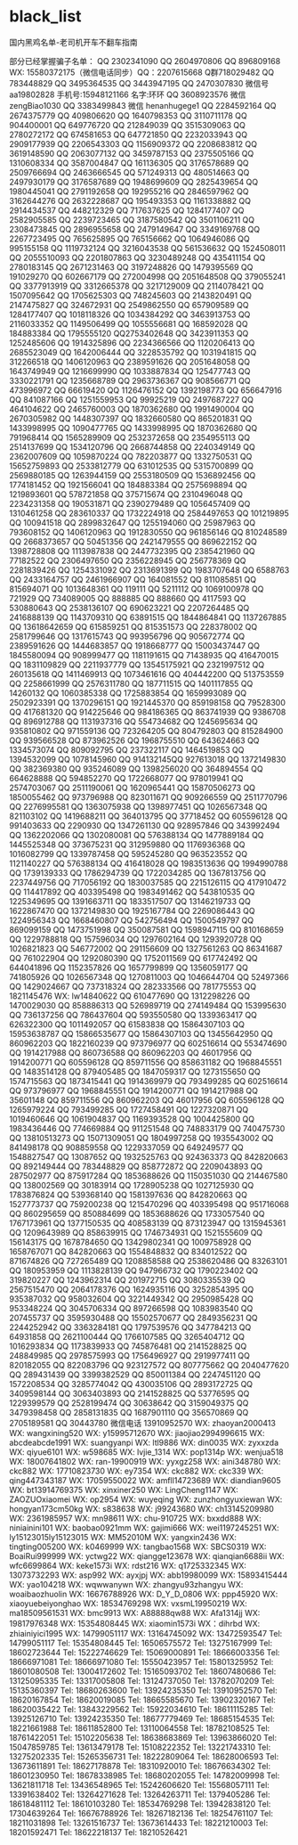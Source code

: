 # black_list
国内黑鸡名单-老司机开车不翻车指南

部分已经掌握骗子名单：
QQ 2302341090
QQ 2604970806
QQ 896809168
WX: 15580372175（微信电话同步）QQ：2207615668 Q群718029482
QQ 783448829
QQ 3495364535
QQ 3443947195
QQ 2470307830 微信号 aa19802828  手机号:15948121166 名字:环环
QQ 3608923576   微信 zengBiao1030
QQ 3383499843  微信 henanhugege1
QQ 2284592164
QQ 2674375779
QQ 409806620
QQ 1640798353
QQ 3110711178
QQ 904400001
QQ 649776720
QQ 212849039
QQ 3515309063
QQ 2780272172
QQ 674581653
QQ 647721850
QQ 2232033943
QQ 2909177939
QQ 2206543303
QQ 1156909372
QQ 2208683812
QQ 3619148590
QQ 2063077132
QQ 3459787153
QQ 2375505166
QQ 1310608334
QQ 3587004847
QQ 161136305
QQ 3176578689
QQ 2509766694
QQ 2463666545
QQ 571249313
QQ 480514663
QQ 2497930179
QQ 3176587689
QQ 1948699609
QQ 2825439654
QQ 1980445041
QQ 2791192658
QQ 192955216
QQ 2846597962
QQ 3162644276
QQ 2632228687
QQ 195493353
QQ 1161338882
QQ 2914434537
QQ 448212329
QQ 717637625
QQ 1284177407
QQ 2582905585
QQ 2239723465
QQ 3187580542
QQ 3501106211
QQ 2308473845
QQ 2896955658
QQ 2479149647
QQ 3349169768
QQ 2267723495
QQ 765625895
QQ 765156662
QQ 1064946086
QQ 995155158
QQ 1119732124
QQ 3216043538
QQ 561536632
QQ 1524508011
QQ 2055510093
QQ 2201807863
QQ 3230489248
QQ 435411154
QQ 2780183145
QQ 2671231463
QQ 3197248826
QQ 1479395569
QQ 191029270
QQ 602667179
QQ 272004998
QQ 2051648508
QQ 379055241
QQ 3377913919
QQ 3312665378
QQ 3217129009
QQ 2114078421
QQ 1507095642
QQ 1705625303
QQ 748245603
QQ 2143820491
QQ 2147475827
QQ 324672931
QQ 2549862550
QQ 657909589
QQ 1284177407
QQ 1018118326
QQ 1034384292
QQ 3463913753
QQ 2116033352
QQ 1149506499
QQ 1055556681
QQ 168592028
QQ 184883384
QQ 1795555120
QQ2753402648
QQ 3423911353
QQ 1252485606
QQ 1914325896
QQ 2234366566
QQ 1120206413
QQ 2685523049
QQ 1642006444
QQ 3228535792
QQ 1031941815
QQ 312266518
QQ 1406120963
QQ 2389591626
QQ 2051648058
QQ 1643749949
QQ 1216699990
QQ 1033887834
QQ 125477743
QQ 3330221791
QQ 1235668789
QQ 2963736367
QQ 908566771
QQ 473996972
QQ 66619420
QQ 1126476152
QQ 1392198773
QQ 656647916
QQ 841087166
QQ 1251559953
QQ 99925219
QQ 2497687227
QQ 464104622
QQ 2465760003
QQ 1870362680
QQ 1991490004
QQ 2670305982
QQ 1448307397
QQ 1832660580
QQ 865201831
QQ 1433998995
QQ 1090477765
QQ 1433998995
QQ 1870362680
QQ 791968414
QQ 1565289909
QQ 2532372658
QQ 2354955113
QQ 2514137699
QQ 1534120796
QQ 2668744858
QQ 2240349149
QQ 2362007609
QQ 1059870224
QQ 782203877
QQ 1332750531
QQ 15652759893
QQ 2533812779
QQ 631012535
QQ 5315700899
QQ 2569880185
QQ 1263944159
QQ 2553180509
QQ 1536892456
QQ 1774181452
QQ 1921566041
QQ 184883384
QQ 2575698894
QQ 1219893601
QQ 578721858
QQ 375715674
QQ 2310496048
QQ 2234231358
QQ 190531871
QQ 2390279489
QQ 1056457409
QQ 1310461258
QQ 283610337
QQ 1732224918
QQ 2584497653
QQ 101219895
QQ 100941518
QQ 2899832647
QQ 1255194060
QQ 25987963
QQ 793608152
QQ 1406120963
QQ 1912830550
QQ 961856146
QQ 810248589
QQ 2668373657
QQ 50451356
QQ 2421479555
QQ 869622152
QQ 1398728808
QQ 1113987838
QQ 2447732395
QQ 2385421960
QQ 77182522
QQ 2306497650
QQ 2356228945
QQ 256778369
QQ 2281839426
QQ 1254331092
QQ 2313691399
QQ 1983707648
QQ 6588763
QQ 2433164757
QQ 2461966907
QQ 164081552
QQ 811085851
QQ 815694071
QQ 1013648361
QQ 119111
QQ 5211112
QQ 1069100978
QQ 721929
QQ 734089005
QQ 888885
QQ 888660
QQ 4117593
QQ 530880643
QQ 2538136107
QQ 690623221
QQ 2207264485
QQ 2416888139
QQ 1143709310
QQ 63891515
QQ 1844864841
QQ 1137267885
QQ 13618642659
QQ 615859251
QQ 815351573
QQ 228378002
QQ 2581799646
QQ 1317615743
QQ 993956796
QQ 905672774
QQ 2389591626
QQ 1444683857
QQ 1918668777
QQ 15003437447
QQ 1845580094
QQ 908999477
QQ 1181191615
QQ 71438935
QQ 416470015
QQ 1831109829
QQ 2211937779
QQ 13545175921
QQ 2321997512
QQ 260135618
QQ 1411469913
QQ 1073461616
QQ 404442200
QQ 513753559
QQ 2258661999
QQ 2576311780
QQ 187711515
QQ 1401117855
QQ 14260132
QQ 1060385338
QQ 1725883854
QQ 1659993089
QQ 2502923391
QQ 1370296151
QQ 1921445370
QQ 859198158
QQ 79528300
QQ 417681320
QQ 914225646
QQ 984186365
QQ 863741939
QQ 9386708
QQ 896912788
QQ 1131937316
QQ 554734682
QQ 1245695634
QQ 935810802
QQ 971559136
QQ 723264205
QQ 804792803
QQ 815284900
QQ 939566528
QQ 873962526
QQ 1968755510
QQ 643624663
QQ 1334573074
QQ 809092795
QQ 237322117
QQ 1464519853
QQ 1394532099
QQ 1078145960
QQ 914132145QQ 927613018
QQ 1372149830
QQ 382369380
QQ 935246089
QQ 1398256020
QQ 364894554
QQ 664628888
QQ 594852270
QQ 1722668077
QQ 978019941
QQ 2574703067
QQ 2511190061
QQ 1620965441
QQ 15870506273
QQ 1850055462
QQ 973796988
QQ 823011671
QQ 909266559
QQ 2511770796
QQ 2276995581
QQ 1363075938
QQ 1398977451
QQ 1026567348
QQ 821103102
QQ 1419688211
QQ 364013795
QQ 37718452
QQ 605596128
QQ 991403633
QQ 2290930
QQ 1347261130
QQ 928957846
QQ 343992494
QQ 1362202066
QQ 1302080081
QQ 576388134
QQ 1477889184
QQ 1445525348
QQ 373675231
QQ 312959880
QQ 1176936368
QQ 1016082799
QQ 1339787458
QQ 595245280
QQ 963523552
QQ 1121140227
QQ 576388134
QQ 416418028
QQ 1983513636
QQ 1994990788
QQ 1739139333
QQ 1786294739
QQ 1722034285
QQ 1367813756
QQ 2237449756
QQ 717056192
QQ 1830037585
QQ 2215126115
QQ 417910472
QQ 114417892
QQ 403395498
QQ 1983491462
QQ 543810535
QQ 1225349695
QQ 1391663711
QQ 1833517507
QQ 13146219733
QQ 1622867470
QQ 1372149830
QQ 1925167784
QQ 2269086443
QQ 1224956343
QQ 1668460807
QQ 542756494
QQ 1500549797
QQ 869099159
QQ 1473751998
QQ 350087581
QQ 1598947115
QQ 810168659
QQ 1229788818
QQ 157596034
QQ 1297602164
QQ 1293920728
QQ 1026821823
QQ 546772002
QQ 291156609
QQ 1327561263
QQ 86341687
QQ 761022904
QQ 1292080390
QQ 1752011569
QQ 617742492
QQ 644041896
QQ 1152357826
QQ 1657799899
QQ 1356059177
QQ 741805926
QQ 1026567348
QQ 1270811003
QQ 1046644704
QQ 52497366
QQ 1429024667
QQ 737318324
QQ 282333566
QQ 781775553
QQ 1821145476 WX: lw14840622
QQ 610477690
QQ 1312298226
QQ 1470029030
QQ 858886313
QQ 526989719
QQ 274149484
QQ 153995630
QQ 736137256
QQ 786437604
QQ 593550580
QQ 1339363417
QQ 626322300
QQ 1011492057
QQ 61583838
QQ 15864307103
QQ 15953638787
QQ 15866535677
QQ 15864307103
QQ 13455642950
QQ 860962203
QQ 1822160239
QQ 973796977
QQ 602516614
QQ 553474690
QQ 1914217988
QQ 860736588
QQ 860962203
QQ 46017956
QQ 1914200771
QQ 605596128
QQ 859711556
QQ 858631182
QQ 1968845551
QQ 1483514128
QQ 879405485
QQ 1847059317
QQ 1273155650
QQ 1574715563
QQ 1873415441
QQ 1914369979
QQ 793499285
QQ 602516614
QQ 973796977
QQ 1968845551
QQ 1914200771
QQ 1914217988
QQ 35601148
QQ 859711556
QQ 860962203
QQ 46017956
QQ 605596128
QQ 1265979224
QQ 793499285
QQ 1727458491
QQ 1227320871
QQ 1019460646
QQ 1061904837
QQ 1169393528
QQ 1004425800
QQ 1983436446
QQ 774669884
QQ 911251548
QQ 748833179
QQ 740475730
QQ 13810513273
QQ 15071309051
QQ 1804997258
QQ 1935543002
QQ 841498178
QQ 908859558
QQ 1229337059
QQ 649249577
QQ 1548827547
QQ 13087652
QQ 1932525763
QQ 924363373
QQ 842820663
QQ 892149444
QQ 783448829
QQ 858772872
QQ 2209043893
QQ 287502977
QQ 875917284
QQ 1853688626
QQ 1150351030
QQ 214467580
QQ 138002569
QQ 30183914
QQ 1728905238
QQ 1027125930
QQ 1783876824
QQ 539368140
QQ 1581397636
QQ 842820663
QQ 1527773737
QQ 759200238
QQ 1215470296
QQ 403395498
QQ 951716068
QQ 860295659
QQ 850884699
QQ 1853688626
QQ 1733057540
QQ 1767173961
QQ 1377150535
QQ 408583139
QQ 873123947
QQ 1315945361
QQ 1209643989
QQ 858639915
QQ 1746734931
QQ 1521555609
QQ 156143175
QQ 1678784650
QQ 13429802341
QQ 1009758928
QQ 1658767071
QQ 842820663
QQ 1554848832
QQ 834012522
QQ 871674826
QQ 727265489
QQ 1208858588
QQ 2538620486
QQ 83263101
QQ 180953959
QQ 1113828139
QQ 947966732
QQ 1790223402
QQ 319820227
QQ 1243962314
QQ 201972715
QQ 3080335539
QQ 2567515470
QQ 2064178376
QQ 1624935116
QQ 3252854395
QQ 935387032
QQ 958032604
QQ 3221449342
QQ 2950985428
QQ 953348224
QQ 3045706334
QQ 897266598
QQ 1083983540
QQ 207455737
QQ 3595930488
QQ 15502570677
QQ 2849356231
QQ 2244252942
QQ 3363284181
QQ 1797539576
QQ 347784213
QQ 64931858
QQ 2621100444
QQ 1766107585
QQ 3265404712
QQ 1016293834
QQ 1173839933
QQ 745876481
QQ 2141528825
QQ 248849985
QQ 2978575993
QQ 1756496927
QQ 2919977411
QQ 820182055
QQ 822083796
QQ 923127572
QQ 807775662
QQ 2040477620
QQ 289431439
QQ 3399382529
QQ 850011384
QQ 2247451120
QQ 1572208534
QQ 3285774042
QQ 430035106
QQ 2893172725
QQ 3409598144
QQ 3063403893
QQ 2141528825
QQ 53776595
QQ 1229399579
QQ 2528199474
QQ 30638642
QQ 3159049375
QQ 3479398458
QQ 2858131835
QQ 1687901110
QQ 356570869
QQ 2705189581
QQ 30443780
微信电话 13910952570
WX: zhaoyan2000413
WX: wangxining520
WX: y15995712670
WX: jiaojiao2994996615
WX: abcdeabcde1991
WX: suangyanpi
WX: ltl9886
WX: din0035
WX: zyxxzda
WX: qiyue6101
WX: w598685
WX: lvjie_1314
WX: pop1314p
WX: wenjua518
WX: 18007641802
WX: ran-19900919
WX: yyxgz258
WX: aini348780
WX: ckc882
WX: 17710823730
WX: ey7354
WX: ckc882
WX: ckc339
WX: qing447343187
WX: 17059550022
WX: amfll14723689
WX: diandian9605
WX: bt13914769375
WX: xinxiner250
WX: LingCheng1147
WX: ZAOZUOxiaomei
WX: op2954
WX: wuyeqing
WX: zunzhongyuxiewan
WX: hongyan173cm50kg
WX: s838638
WX: j99243680
WX: ch13145209980
WX: 2361985957
WX: mn98611
WX: chu-910725
WX: bxxdd888
WX: niniainini101
WX: baobao0921mm
WX: gajimi666
WX: wei1197245251
WX: ly15123015ly15123015
WX: MM52010M
WX: yangxin2436
WX: tingting005200
WX: k0469999
WX: tangbao1568
WX: SBCS0319
WX: BoaiRui999999
WX: yctwg22
WX: qiangge123678
WX: qianqian6688ii
WX: wfc6699864
WX: keke1573i
WX: rdst216
WX: q1725332345
WX: 13073732293
WX: asp992
WX: ayxjpj
WX: abb19980099
WX: 15893415444
WX: yao104218
WX: wqwwanywn
WX: zhangyu93zhangyu
WX: woaibaozhuolin
WX: 16676788926‬
WX: D_Y_D_0806
WX: ppp45920
WX: xiaoyuebeiyonghao
WX: 18534769298
WX: vxsmL19950219
WX: ma18509561531
WX: bmc9913
WX: A88888qw88
WX: Afa1314jj
WX: 19817976348
WX: 15354808445
WX: xiaomin1573i
WX：dihrbd
WX: zhiainiyici1995
WX: 14799051117
WX: 13164745092
WX: 13472593547
Tel: 14799051117
Tel: 15354808445
Tel: 16506575572
Tel: 13275167999
Tel: 18602723644
Tel: 15222746629
Tel: 15069000891
Tel: 18666003356
Tel: 18666971081
Tel: 18666971080
Tel: 15550423957
Tel: 15801325952
Tel: 18601080508
Tel: 13004172602
Tel: 15165093702
Tel: 18607480686
Tel: 13125095335
Tel: 13317005808
Tel: 13124737050
Tel: 13782070209
Tel: 15135360397
Tel: 18680263600
Tel: 13924235350
Tel: 13910952570
Tel: 18620167854
Tel: 18620019085
Tel: 18665585670
Tel: 13902320167
Tel: 18620035422
Tel: 13843229562
Tel: 15922034610
Tel: 18611115285
Tel: 13925126710
Tel: 13924235350
Tel: 18677779469
Tel: 18685154535
Tel: 18221661988
Tel: 18611852800
Tel: 13110064558
Tel: 18782108525
Tel: 18761422051
Tel: 15102205638
Tel: 18638683869
Tel: 13963866020
Tel: 15047859785
Tel: 13613479178
Tel: 15108222352
Tel: 13221743310
Tel: 13275202335
Tel: 15265356731
Tel: 18222809064
Tel: 18628006593
Tel: 13673611891
Tel: 18627178878
Tel: 18310920010
Tel: 18676634302
Tel: 18601230950
Tel: 18678338985
Tel: 18680202055
Tel: 14782009998
Tel: 13621811718
Tel: 13436548965
Tel: 15242606620
Tel: 15568057111
Tel: 13391638402
Tel: 13264271628
Tel: 13264263711
Tel: 1379405286
Tel: 18618481112
Tel: 18610103280
Tel: 18534769298
Tel: 13942838120
Tel: 17304639264
‭Tel: 16676788926‬
Tel: 18267182136
Tel: 18254761107
Tel: 18211031898
Tel: 13261516737
Tel: 13673614433
Tel: 18221210003
Tel: 18201592471
Tel: 18622218137
Tel: 18210526421
